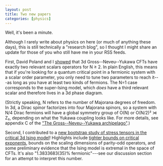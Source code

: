 ```yaml
---
layout: post
title: Two new papers
categories: [physics]
---
```


Well, it's been a minute.

Although I rarely write about physics on here (or much of anything these days), this is still technically a "research blog", so I thought I might share an update for those of you who still have me in your RSS feeds.

First, David Poland and I [showed](https://arxiv.org/abs/2406.12974) that 3d Gross--Neveu--Yukawa CFTs have exactly two relevant scalars operators for N ≥ 2. In plain English, this means that if you're looking for a quantum critical point in a fermionic system with a scalar order parameter, you only need to tune two parameters to reach it---as long as you have at least two kinds of fermions. The N=1 case corresponds to the super-Ising model, which *does* have a third relevant scalar and therefore lives in a 3d phase diagram.

(Strictly speaking, N refers to the number of Majorana degrees of freedom. In 3d, a Dirac spinor factorizes into four Majorana spinors, so a system with N/4 Dirac fermions will have a global symmetry group of O(N) or O(N/2)² ⋊ Z₂, depending on what the Yukawa coupling looks like. For more details, see appendix C of the ["The Gross--Neveu--Yukawa archipelago"](https://arxiv.org/abs/2210.02492).)

Second, I contributed to a [new bootstrap study of stress tensors in the critical 3d Ising model](https://arxiv.org/abs/2411.15300)! Highlights include [tighter bounds on critical exponents](https://en.wikipedia.org/wiki/Ising_critical_exponents), bounds on the scaling dimensions of parity-odd operators, and some preliminary evidence that the Ising model is extremal in the space of CFTs. It's also "1.3833683(35)% fermionic"---see our discussion section for an attempt to interpret this number.
